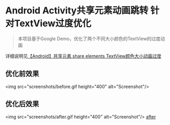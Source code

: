 
Android Activity共享元素动画跳转 针对TextView过度优化
===================================

> 本项目基于Google Demo，优化了两个不同大小颜色的TextView的过度动画

详细说明见[【Android】共享元素 share elements TextView颜色大小动画过度](https://blog.csdn.net/qq_40313347/article/details/123384872)

## 优化前效果
<img src="screenshots/before.gif height="400" alt="Screenshot"/>

## 优化后效果
<img src="screenshots/after.gif height="400" alt="Screenshot"/>
[after](screenshots/after.gif)